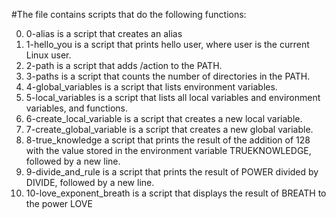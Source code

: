 #The file contains scripts that do the following functions:

0. 0-alias is a script that creates an alias
1. 1-hello_you is a script that prints hello user, where user is the current Linux user.
2. 2-path is a script that adds /action to the PATH.
3. 3-paths is a script that counts the number of directories in the PATH.
4. 4-global_variables is a script that lists environment variables.
5. 5-local_variables is a script that lists all local variables and environment variables, and functions.
6. 6-create_local_variable is a script that creates a new local variable.
7. 7-create_global_variable is a script that creates a new global variable.
8. 8-true_knowledge a script that prints the result of the addition of 128 with the value stored in the environment variable TRUEKNOWLEDGE, followed by a new line.
9. 9-divide_and_rule is a script that prints the result of POWER divided by DIVIDE, followed by a new line.
10. 10-love_exponent_breath is a script that displays the result of BREATH to the power LOVE

